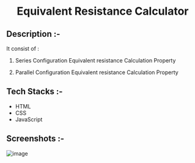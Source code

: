 # <p align="center">Equivalent Resistance Calculator</p>

## Description :-

It consist of :

1. Series Configuration Equivalent resistance Calculation Property

2. Parallel Configuration Equivalent resistance Calculation Property


## Tech Stacks :-

- HTML
- CSS
- JavaScript

## Screenshots :-
![image](https://github.com/Rakesh9100/CalcDiverse/assets/73993775/5f105d20-ba4d-4ddc-949b-8b8837052330)
